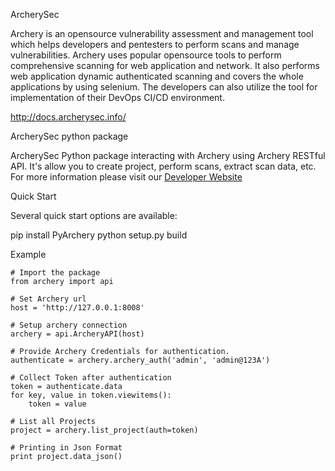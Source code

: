 ArcherySec

Archery is an opensource vulnerability assessment and management tool which helps developers and pentesters to perform scans and manage vulnerabilities. Archery uses popular opensource tools to perform comprehensive scanning for web application and network. It also performs web application dynamic authenticated scanning and covers the whole applications by using selenium. The developers can also utilize the tool for implementation of their DevOps CI/CD environment.

http://docs.archerysec.info/

ArcherySec python package

ArcherySec Python package interacting with Archery using Archery RESTful API. It's allow you to create project, perform scans, extract scan data, etc. For more information please visit our [Developer Website](http://developers.archerysec.info/)

Quick Start

Several quick start options are available:

pip install PyArchery
python setup.py build

Example


    # Import the package
    from archery import api

    # Set Archery url
    host = 'http://127.0.0.1:8008'

    # Setup archery connection
    archery = api.ArcheryAPI(host)

    # Provide Archery Credentials for authentication.
    authenticate = archery.archery_auth('admin', 'admin@123A')

    # Collect Token after authentication
    token = authenticate.data
    for key, value in token.viewitems():
        token = value

    # List all Projects
    project = archery.list_project(auth=token)

    # Printing in Json Format
    print project.data_json()


